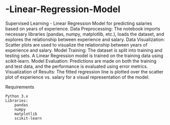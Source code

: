 # -Linear-Regression-Model
Supervised Learning - Linear Regression Model for predicting salaries based on years of experience.
    Data Preprocessing: The notebook imports necessary libraries (pandas, numpy, matplotlib, etc.), loads the dataset, and explores the relationship between experience and salary.
    Data Visualization: Scatter plots are used to visualize the relationship between years of experience and salary.
    Model Training:
        The dataset is split into training and testing sets.
        A Linear Regression model is trained on the training data using scikit-learn.
    Model Evaluation: Predictions are made on both the training and test data, and the performance is evaluated using error metrics.
    Visualization of Results: The fitted regression line is plotted over the scatter plot of experience vs. salary for a visual representation of the model.

Requirements

    Python 3.x
    Libraries:
        pandas
        numpy
        matplotlib
        scikit-learn
